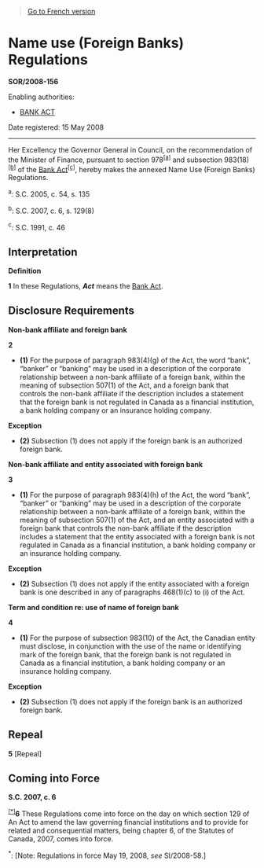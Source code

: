 > [Go to French version](/fr/Règlements/Décrets,%20ordonnances%20et%20règlements%20statutaires/2008/156.md)

# Name use (Foreign Banks) Regulations

**SOR/2008-156**

Enabling authorities: 
- [BANK ACT](/en/Acts/Statutes%20of%20Canada/1991/c.%2046.md)

Date registered: 15 May 2008

----------

Her Excellency the Governor General in Council, on the recommendation of the Minister of Finance, pursuant to section 978<sup><a href='#fn_610290-E_hq_3184'>[a]</a></sup> and subsection 983(18)<sup><a href='#fn_610290-E_hq_3185'>[b]</a></sup> of the [Bank Act](/en/Acts/Statutes%20of%20Canada/1991/c.%2046.md)<sup><a href='#fn_610290-E_hq_3186'>[c]</a></sup>, hereby makes the annexed Name Use (Foreign Banks) Regulations.

<a name='fn_610290-E_hq_3184'><sup>a</sup></a>: S.C. 2005, c. 54, s. 135<br />

<a name='fn_610290-E_hq_3185'><sup>b</sup></a>: S.C. 2007, c. 6, s. 129(8)<br />

<a name='fn_610290-E_hq_3186'><sup>c</sup></a>: S.C. 1991, c. 46<br />




## Interpretation



**Definition**

**1** In these Regulations, ***Act*** means the [Bank Act](/en/Acts/Statutes%20of%20Canada/1991/c.%2046.md).




## Disclosure Requirements



**Non-bank affiliate and foreign bank**

**2** 

- **(1)** For the purpose of paragraph 983(4)(g) of the Act, the word “bank”, “banker” or “banking” may be used in a description of the corporate relationship between a non-bank affiliate of a foreign bank, within the meaning of subsection 507(1) of the Act, and a foreign bank that controls the non-bank affiliate if the description includes a statement that the foreign bank is not regulated in Canada as a financial institution, a bank holding company or an insurance holding company.

**Exception**

- **(2)** Subsection (1) does not apply if the foreign bank is an authorized foreign bank.




**Non-bank affiliate and entity associated with foreign bank**

**3** 

- **(1)** For the purpose of paragraph 983(4)(h) of the Act, the word “bank”, “banker” or “banking” may be used in a description of the corporate relationship between a non-bank affiliate of a foreign bank, within the meaning of subsection 507(1) of the Act, and an entity associated with a foreign bank that controls the non-bank affiliate if the description includes a statement that the entity associated with a foreign bank is not regulated in Canada as a financial institution, a bank holding company or an insurance holding company.

**Exception**

- **(2)** Subsection (1) does not apply if the entity associated with a foreign bank is one described in any of paragraphs 468(1)(c) to (i) of the Act.




**Term and condition re: use of name of foreign bank**

**4** 

- **(1)** For the purpose of subsection 983(10) of the Act, the Canadian entity must disclose, in conjunction with the use of the name or identifying mark of the foreign bank, that the foreign bank is not regulated in Canada as a financial institution, a bank holding company or an insurance holding company.

**Exception**

- **(2)** Subsection (1) does not apply if the foreign bank is an authorized foreign bank.




## Repeal


**5** [Repeal]




## Coming into Force



**S.C. 2007, c. 6**

<sup><a href='#fn_Ind7538_hq_4599'>[*]</a></sup>**6** These Regulations come into force on the day on which section 129 of An Act to amend the law governing financial institutions and to provide for related and consequential matters, being chapter 6, of the Statutes of Canada, 2007, comes into force.

<a name='fn_Ind7538_hq_4599'><sup>*</sup></a>: [Note: Regulations in force May 19, 2008, *see* SI/2008-58.]<br />



